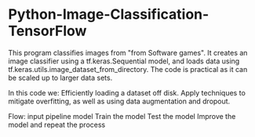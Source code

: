 # Python-Image-Classification-TensorFlow
This program classifies images from "from Software games". It creates an image classifier using a tf.keras.Sequential model, and loads data using tf.keras.utils.image_dataset_from_directory. 
The code is practical as it can be scaled up to larger data sets.

In this code we:
Efficiently loading a dataset off disk.
Apply techniques to mitigate overfitting, as well as using data augmentation and dropout.

Flow:
input pipeline
model 
Train the model
Test the model
Improve the model and repeat the process
